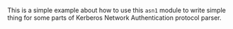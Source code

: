 This is a simple example about how to use this `asn1` module to write simple thing for some parts of Kerberos Network Authentication
protocol parser.

